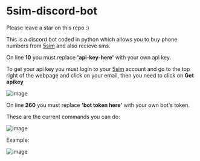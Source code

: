 # 5sim-discord-bot

Please leave a star on this repo :)


This is a discord bot coded in python which allows you to buy phone numbers from [5sim](https://5sim.net/) and also recieve sms.

On line **10** you must replace **'api-key-here'** with your own api key.

To get your api key you must login to your [5sim](https://5sim.net/) account and go to the top right of the webpage and click on your email, then you need to click on **Get apikey**

![image](https://user-images.githubusercontent.com/54211493/156931628-a8b866df-c22d-4966-a17b-ec287d61b786.png)


On line **260** you must replace **'bot token here'** with your own bot's token.

These are the current commands you can do:

![image](https://user-images.githubusercontent.com/54211493/156931743-9b24b931-811a-490c-8e58-e919ecdbc328.png)


Example:

![image](https://user-images.githubusercontent.com/54211493/156931455-a5d8ec1b-95ca-49fa-925a-2ee8670c100a.png)
